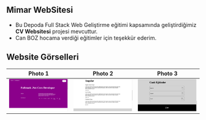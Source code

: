 ## Mimar WebSitesi
 * Bu Depoda Full Stack Web Geliştirme eğitimi kapsamında geliştirdiğimiz **CV Websitesi** projesi mevcuttur.
 * Can BOZ hocama verdiği eğitimler için teşekkür ederim.


## Website Görselleri
Photo 1 | Photo 2 | Photo 3 | 
------------ | ------------ | ------------ | 
![](Photos/photo1.png) | ![](Photos/photo2.png) | ![](Photos/photo3.png) | 
